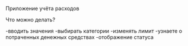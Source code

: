 Приложение учёта расходов

Что можно делать?

-вводить значения
-выбирать категории
-изменять лимит
-узнаете о потраченных денежных средствах
-отображение статуса
